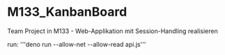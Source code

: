 # M133_KanbanBoard
Team Project in M133 - Web-Applikation mit Session-Handling realisieren

run: '''deno run --allow-net --allow-read api.js'''